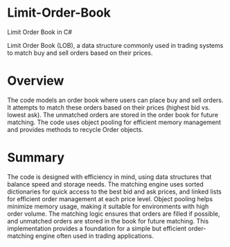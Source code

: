 # Limit-Order-Book
Limit Order Book in C#

Limit Order Book (LOB), a data structure commonly used in trading systems to match buy and sell orders based on their prices.

# Overview
The code models an order book where users can place buy and sell orders. It attempts to match these orders based on their prices (highest bid vs. lowest ask). The unmatched orders are stored in the order book for future matching. The code uses object pooling for efficient memory management and provides methods to recycle Order objects.

# Summary
The code is designed with efficiency in mind, using data structures that balance speed and storage needs.
The matching engine uses sorted dictionaries for quick access to the best bid and ask prices, and linked lists for efficient order management at each price level.
Object pooling helps minimize memory usage, making it suitable for environments with high order volume.
The matching logic ensures that orders are filled if possible, and unmatched orders are stored in the book for future matching.
This implementation provides a foundation for a simple but efficient order-matching engine often used in trading applications.
